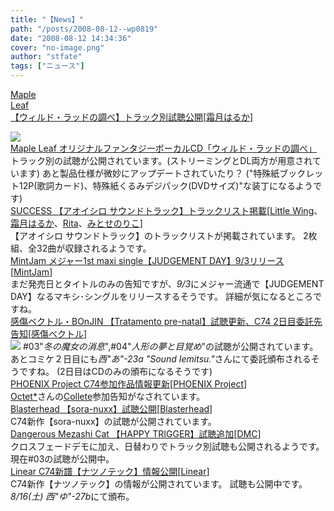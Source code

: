 ```yaml
---
title: "【News】"
path: "/posts/2008-08-12--wp0819"
date: "2008-08-12 14:34:36"
cover: "no-image.png"
author: "stfate"
tags: ["ニュース"]
---
```


<style type="text/css">
<!--
p {white-space: pre-wrap};
-->
</style>

<a class="topics" href="http://shimotsukin.com/sd/wyrdrad/" target="_blank">Maple Leaf 【ウィルド・ラッドの調べ】トラック別試聴公開</a><span class="junre">[<a href="http://shimotsukin.com/" target="_blank">霜月はるか</a>]</span>
<div class="news"><a href="http://shimotsukin.com/sd/wyrdrad/" target="_blank"><img src="http://shimotsukin.com/sd/wyrdrad/ban200.jpg" alt="Maple Leaf オリジナルファンタジーボーカルCD「ウィルド・ラッドの調べ」"></a>
トラック別の試聴が公開されています。(ストリーミングとDL両方が用意されています)
あと製品仕様が微妙にアップデートされていたり？
("特殊紙ブックレット12P(歌詞カード)、特殊紙くるみデジパック(DVDサイズ)"な装丁になるようです)</div>
<a class="topics" href="http://www.success-corp.co.jp/info/com74/akaao.html" target="_blank">SUCCESS 【アオイシロ サウンドトラック】トラックリスト掲載</a><span class="junre">[<a href="http://www.littlewing.ne.jp/" target="_blank">Little Wing</a>、<a href="http://shimotsukin.com/" target="_blank">霜月はるか</a>、<a href="http://ritarita.jp/" target="_blank">Rita</a>、<a href="http://www.snowblanc.net/" target="_blank">みとせのりこ</a>]</span>
<div class="news">【アオイシロ サウンドトラック】のトラックリストが掲載されています。
2枚組、全32曲が収録されるようです。</div>
<a class="topics" href="http://www.mintjam.net/mj/index.html" target="_blank">MintJam メジャー1st maxi single【JUDGEMENT DAY】9/3リリース</a><span class="junre">[<a href="http://www.mintjam.net/mj/index.html" target="_blank">MintJam</a>]</span>
<div class="news">まだ発売日とタイトルのみの告知ですが、<em>9/3</em>にメジャー流通で【JUDGEMENT DAY】なるマキシ･シングルをリリースするそうです。
詳細が気になるところですね。</div>
<a class="topics" href="http://www.lindwurm.info/sv/tp-info.html" target="_blank">感傷ベクトル・BOnJIN 【Tratamento pre-natal】試聴更新、C74 2日目委託先告知</a><span class="junre">[<a href="http://lindwurm.info/sv/" target="_blank">感傷ベクトル</a>]</span>
<div class="news"><a href="http://www.lindwurm.info/sv/tp-info.html" target="_blank"><img src="http://lindwurm.info/sv/tpban200.jpg"></a>
#03"<em>冬の魔女の消息</em>",#04"<em>人形の夢と目覚め</em>"の試聴が公開されています。
あとコミケ２日目にも<em>西"あ"-23a "Sound Iemitsu."</em>さんにて委託頒布されるそうですね。
(2日目はCDのみの頒布になるそうです)</div>
<a class="topics" href="http://www.p-pr.info/" target="_blank">PHOENIX Project C74参加作品情報更新</a><span class="junre">[<a href="http://www.p-pr.info/" target="_blank">PHOENIX Project</a>]</span>
<div class="news"><a href="http://www.octet.biz/octet/" target="_blank">Octet*</a>さんの<a href="http://www.octet.biz/octet/discography/osla0004.htm" target="_blank">Collete</a>参加告知がなされています。</div>
<a class="topics" href="http://www.blasterhead.com/" target="_blank">Blasterhead 【sora-nuxx】試聴公開</a><span class="junre">[<a href="http://www.blasterhead.com/" target="_blank">Blasterhead</a>]</span>
<div class="news">C74新作【sora-nuxx】の試聴が公開されています。</div>
<a class="topics" href="http://www.komatsuna-ya.com/~nekonomikan/dmc/index.html" target="_blank">Dangerous Mezashi Cat 【HAPPY TRIGGER】試聴追加</a><span class="junre">[<a href="http://www.komatsuna-ya.com/~nekonomikan/dmc/index.html" target="_blank">DMC</a>]</span>
<div class="news">クロスフェードデモに加え、日替わりでトラック別試聴も公開されるようです。
現在#03の試聴が公開中。</div>
<a class="topics" href="http://www.linear.nu/" target="_blank">Linear C74新譜【ナツノテック】情報公開</a><span class="junre">[<a href="http://www.linear.nu/" target="_blank">Linear</a>]</span>
<div class="news">C74新作【ナツノテック】の情報が公開されています。
試聴も公開中です。
<em>8/16(土) 西"ゆ"-27b</em>にて頒布。</div>
